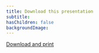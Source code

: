 ```yaml
---
title: Download this presentation
subtitle: 
hasChildren: false
backgroundImage:
---
```

<a href="/presentations/ufi/webinar-26032020/?print-pdf&showNotes=true" target="_blank">Download and print</a>